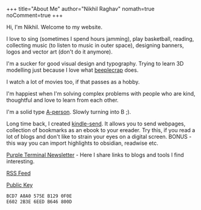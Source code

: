 +++
title="About Me"
author="Nikhil Raghav"
nomath=true
noComment=true
+++


Hi, I'm Nikhil.  Welcome to my website. 


I love to sing (sometimes I spend hours jamming), play basketball, reading, collecting music (to listen to music in outer space), designing banners, logos and vector art (don't do it anymore). 

I'm a sucker for good visual design and typography. Trying to learn 3D modelling just because I love what [beeplecrap](https://www.behance.net/beeple) does.

I watch a lot of movies too, if that passes as a hobby.

I'm happiest when I'm solving complex problems with people who are kind, thoughtful and love to learn from each other.

I'm a solid type [A-person](https://www.b-society.org/chronobiology/). Slowly turning into B ;).



Long time back, I created [kindle-send](https://github.com/nikhil1raghav/kindle-send). It allows you to send webpages, collection of bookmarks as an ebook to your ereader. Try this, if you read a lot of blogs and don't like to strain your eyes on a digital screen. BONUS - this way you can import highlights to obsidian, readwise etc. 





[Purple Terminal Newsletter](https://purpleterminal.substack.com) - Here I share links to blogs and tools I find interesting.


[RSS Feed](/index.xml)


[Public Key](/files/nikhil1raghav.key)



```bash
BCD7 A8A0 575E B129 0F0E
E602 2B3E 6EED B646 800D
```

